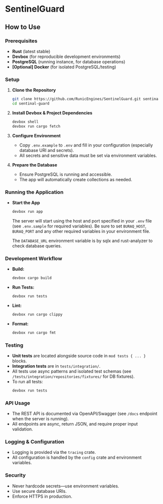 # SentinelGuard

## How to Use

### Prerequisites

- **Rust** (latest stable)
- **Devbox** (for reproducible development environments)
- **PostgreSQL** (running instance, for database operations)
- **[Optional] Docker** (for isolated PostgreSQL/testing)

### Setup

1. **Clone the Repository**
   ```sh
   git clone https://github.com/RunicEngines/SentinelGuard.git sentinal-guard
   cd sentinal-guard
   ```

2. **Install Devbox & Project Dependencies**
   ```sh
   devbox shell
   devbox run cargo fetch
   ```

3. **Configure Environment**
   - Copy `.env.example` to `.env` and fill in your configuration (especially database URI and secrets).
   - All secrets and sensitive data must be set via environment variables.

4. **Prepare the Database**
   - Ensure PostgreSQL is running and accessible.
   - The app will automatically create collections as needed.

### Running the Application

- **Start the App**
  ```sh
  devbox run app
  ```
  The server will start using the host and port specified in your `.env` file (see `.env.sample` for required variables).
  Be sure to set `BURAQ_HOST`, `BURAQ_PORT` and any other required variables in your environment file.

  The `DATABASE_URL` environment variable is by sqlx and rust-analyzer to check database queries.

### Development Workflow

- **Build:**  
  ```sh
  devbox cargo build
  ```
- **Run Tests:**  
  ```sh
  devbox run tests
  ```
- **Lint:**  
  ```sh
  devbox run cargo clippy
  ```
- **Format:**  
  ```sh
  devbox run cargo fmt
  ```

### Testing

- **Unit tests** are located alongside source code in `mod tests { ... }` blocks.
- **Integration tests** are in `tests/integration/`.
- All tests use async patterns and isolated test schemas (see `/tests/integration/repositories/fixtures/` for DB fixtures).
- To run all tests:
  ```sh
  devbox run tests
  ```

### API Usage

- The REST API is documented via OpenAPI/Swagger (see `/docs` endpoint when the server is running).
- All endpoints are async, return JSON, and require proper input validation.

### Logging & Configuration

- Logging is provided via the `tracing` crate.
- All configuration is handled by the `config` crate and environment variables.

### Security

- Never hardcode secrets—use environment variables.
- Use secure database URIs.
- Enforce HTTPS in production.
